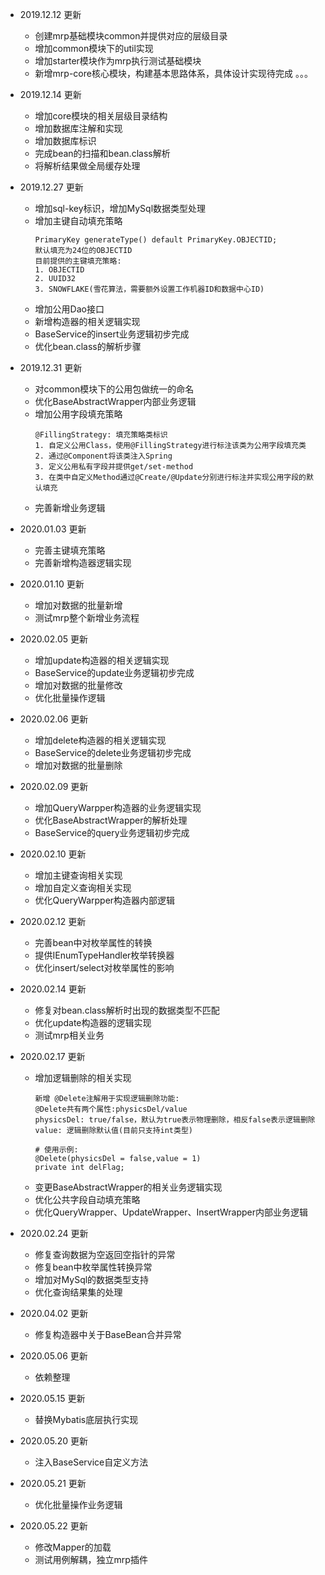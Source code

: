 
- 2019.12.12 更新
    - 创建mrp基础模块common并提供对应的层级目录
    - 增加common模块下的util实现
    - 增加starter模块作为mrp执行测试基础模块
    - 新增mrp-core核心模块，构建基本思路体系，具体设计实现待完成 。。。

- 2019.12.14 更新
    - 增加core模块的相关层级目录结构
    - 增加数据库注解和实现
    - 增加数据库标识
    - 完成bean的扫描和bean.class解析
    - 将解析结果做全局缓存处理

- 2019.12.27 更新
    - 增加sql-key标识，增加MySql数据类型处理
    - 增加主键自动填充策略
        ```
        PrimaryKey generateType() default PrimaryKey.OBJECTID;
        默认填充为24位的OBJECTID
        目前提供的主键填充策略:
        1. OBJECTID
        2. UUID32
        3. SNOWFLAKE(雪花算法，需要额外设置工作机器ID和数据中心ID)
        ```
    - 增加公用Dao接口
    - 新增构造器的相关逻辑实现
    - BaseService的insert业务逻辑初步完成
    - 优化bean.class的解析步骤

- 2019.12.31 更新
    - 对common模块下的公用包做统一的命名
    - 优化BaseAbstractWrapper内部业务逻辑
    - 增加公用字段填充策略
        ```
        @FillingStrategy: 填充策略类标识
        1. 自定义公用Class，使用@FillingStrategy进行标注该类为公用字段填充类
        2. 通过@Component将该类注入Spring
        3. 定义公用私有字段并提供get/set-method
        3. 在类中自定义Method通过@Create/@Update分别进行标注并实现公用字段的默认填充
        ```
     - 完善新增业务逻辑
  
- 2020.01.03 更新
    - 完善主键填充策略
    - 完善新增构造器逻辑实现

- 2020.01.10 更新
    - 增加对数据的批量新增 
    - 测试mrp整个新增业务流程
    
- 2020.02.05 更新
    - 增加update构造器的相关逻辑实现
    - BaseService的update业务逻辑初步完成
    - 增加对数据的批量修改
    - 优化批量操作逻辑
    
- 2020.02.06 更新
    - 增加delete构造器的相关逻辑实现
    - BaseService的delete业务逻辑初步完成
    - 增加对数据的批量删除
    
- 2020.02.09 更新
    - 增加QueryWarpper构造器的业务逻辑实现
    - 优化BaseAbstractWrapper的解析处理
    - BaseService的query业务逻辑初步完成
    
- 2020.02.10 更新
    - 增加主键查询相关实现
    - 增加自定义查询相关实现
    - 优化QueryWarpper构造器内部逻辑
    
- 2020.02.12 更新
    - 完善bean中对枚举属性的转换
    - 提供IEnumTypeHandler枚举转换器
    - 优化insert/select对枚举属性的影响
   
- 2020.02.14 更新
    - 修复对bean.class解析时出现的数据类型不匹配
    - 优化update构造器的逻辑实现
    - 测试mrp相关业务
    
- 2020.02.17 更新
    - 增加逻辑删除的相关实现
        ```
        新增 @Delete注解用于实现逻辑删除功能:
        @Delete共有两个属性:physicsDel/value
        physicsDel: true/false，默认为true表示物理删除，相反false表示逻辑删除
        value: 逻辑删除默认值(目前只支持int类型)
        
        # 使用示例:
        @Delete(physicsDel = false,value = 1)
        private int delFlag;        
        ```
    - 变更BaseAbstractWrapper的相关业务逻辑实现
    - 优化公共字段自动填充策略
    - 优化QueryWrapper、UpdateWrapper、InsertWrapper内部业务逻辑
    
- 2020.02.24 更新
    - 修复查询数据为空返回空指针的异常
    - 修复bean中枚举属性转换异常
    - 增加对MySql的数据类型支持
    - 优化查询结果集的处理
    
- 2020.04.02 更新
    - 修复构造器中关于BaseBean合并异常
    
- 2020.05.06 更新
    - 依赖整理
    
- 2020.05.15 更新
    - 替换Mybatis底层执行实现
    
- 2020.05.20 更新
    - 注入BaseService自定义方法
    
- 2020.05.21 更新
    - 优化批量操作业务逻辑
    
- 2020.05.22 更新
    - 修改Mapper的加载
    - 测试用例解耦，独立mrp插件
